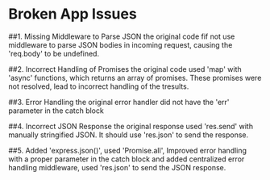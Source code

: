 # Broken App Issues


##1. Missing Middleware to Parse JSON
the original code fif not use middleware to parse JSON bodies in incoming request, causing the 'req.body' to be undefined.

##2. Incorrect Handling of Promises
the original code used 'map' with 'async' functions, which returns an array of promises. These promises were not resolved, lead to incorrect handling of the tresults.

##3. Error Handling
the original error handler did not have the 'err' parameter in the catch block

##4. Incorrect JSON Response
the original response used 'res.send' with manually stringified JSON. It should use 'res.json' to send the response.

##5. Added 'express.json()', used 'Promise.all', Improved error handling with a proper parameter in the catch block and added centralized error handling middleware, used 'res.json' to send the JSON response.
